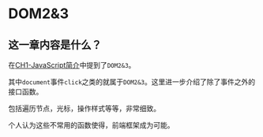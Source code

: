 # DOM2&3

## 这一章内容是什么？

在[CH1-JavaScript简介](https://github.com/JiangWeixian/JS-Books/tree/master/JS%E9%AB%98%E7%BA%A7%E7%A8%8B%E5%BA%8F%E8%AE%BE%E8%AE%A1/CH1-Javascript%E7%AE%80%E4%BB%8B)中提到了`DOM2&3`。

其中`document`事件`click`之类的就属于`DOM2&3`。这里进一步介绍了除了事件之外的接口函数。

包括遍历节点，光标，操作样式等等，非常细致。

个人认为这些不常用的函数使得，前端框架成为可能。